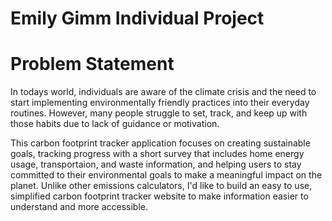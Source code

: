 # Emily Gimm Individual Project
# Problem Statement

In todays world, individuals are aware of the climate crisis and the need to start implementing environmentally friendly practices into their everyday routines. However, many people struggle to set, track, and keep up with those habits due to lack of guidance or motivation.

This carbon footprint tracker application focuses on creating sustainable goals, tracking progress with a short survey that includes home energy usage, transportaion, and waste information, and helping users to stay committed to their environmental goals to make a meaningful impact on the planet. Unlike other emissions calculators, I'd like to build an easy to use, simplified carbon footprint tracker website to make information easier to understand and more accessible.
